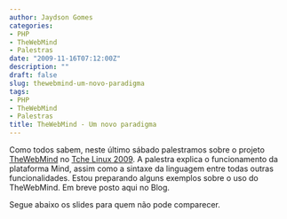 ```yaml
---
author: Jaydson Gomes
categories:
- PHP
- TheWebMind
- Palestras
date: "2009-11-16T07:12:00Z"
description: ""
draft: false
slug: thewebmind-um-novo-paradigma
tags:
- PHP
- TheWebMind
- Palestras
title: TheWebMind - Um novo paradigma
---
```


Como todos sabem, neste último sábado palestramos sobre o projeto [TheWebMind](http://thewebmind.org/) no [Tche Linux 2009](http://www.tchelinux.org/2009/portoalegre/).
A palestra explica o funcionamento da plataforma Mind, assim como a sintaxe da linguagem entre todas outras funcionalidades.
Estou preparando alguns exemplos sobre o uso do TheWebMind. Em breve posto aqui no Blog.

Segue abaixo os slides para quem não pode comparecer.
<script async class="speakerdeck-embed" data-id="a2749ba0dcc80131b4bb7abe6293b58c" data-ratio="1.33333333333333" src="//speakerdeck.com/assets/embed.js"></script>